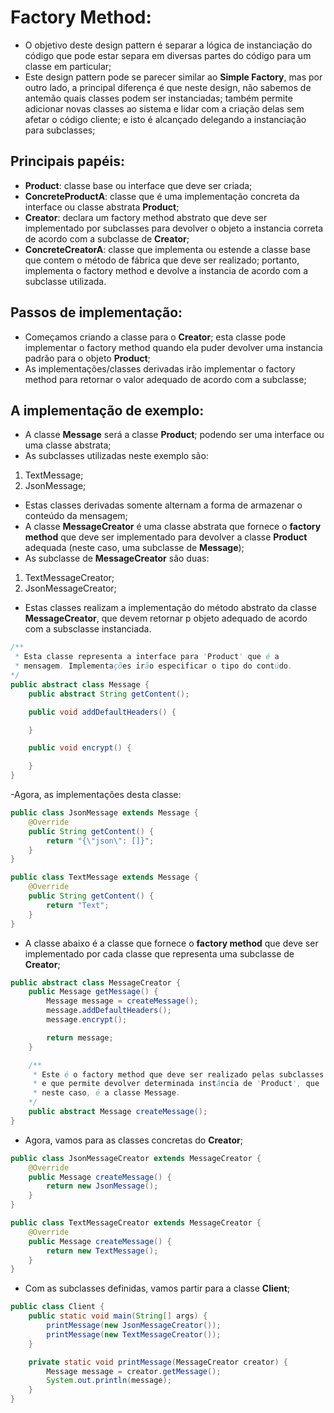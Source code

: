 # Factory Method:
 - O objetivo deste design pattern é separar a lógica de instanciação do código que pode estar separa em 
diversas partes do código para um classe em particular;
 - Este design pattern pode se parecer similar ao **Simple Factory**, mas por outro lado, a principal 
diferença é que neste design, não sabemos de antemão quais classes podem ser instanciadas; também permite 
adicionar novas classes ao sistema e lidar com a criação delas sem afetar o código cliente; e isto é 
alcançado delegando a instanciação para subclasses;

## Principais papéis:
 - **Product**: classe base ou interface que deve ser criada;
 - **ConcreteProductA**: classe que é uma implementação concreta da interface ou classe abstrata **Product**;
 - **Creator**: declara um factory method abstrato que deve ser implementado por subclasses para devolver
o objeto a instancia correta de acordo com a subclasse de **Creator**;
 - **ConcreteCreatorA**: classe que implementa ou estende a classe base que contem o método de fábrica
que deve ser realizado; portanto, implementa o factory method e devolve a instancia de acordo com a subclasse
utilizada.

## Passos de implementação:
 - Começamos criando a classe para o **Creator**; esta classe pode implementar o factory method quando ela 
puder devolver uma instancia padrão para o objeto **Product**;
- As implementações/classes derivadas irão implementar o factory method para retornar o valor adequado de 
acordo com a subclasse;

## A implementação de exemplo:
 - A classe **Message** será a classe **Product**; podendo ser uma interface ou uma classe abstrata;
 - As subclasses utilizadas neste exemplo são:
  1. TextMessage;
  2. JsonMessage;

 - Estas classes derivadas somente alternam a forma de armazenar o conteúdo da mensagem;
 - A classe **MessageCreator** é uma classe abstrata que fornece o **factory method** que deve ser 
implementado para devolver a classe **Product** adequada (neste caso, uma subclasse de **Message**);
 - As subclasse de **MessageCreator** são duas:
  1. TextMessageCreator;
  2. JsonMessageCreator;

 - Estas classes realizam a implementação do método abstrato da classe **MessageCreator**, que devem retornar
p objeto adequado de acordo com a subsclasse instanciada.

```java
/**
 * Esta classe representa a interface para 'Product' que é a
 * mensagem. Implementações irão especificar o tipo do contúdo.
*/
public abstract class Message {
    public abstract String getContent();

    public void addDefaultHeaders() {

    }

    public void encrypt() {

    }
}
```

 -Agora, as implementações desta classe:
 
```java
public class JsonMessage extends Message {
    @Override
    public String getContent() {
        return "{\"json\": []}";
    }
}
```

```java
public class TextMessage extends Message {
    @Override
    public String getContent() {
        return "Text";
    }
}
```

 - A classe abaixo é a classe que fornece o **factory method** que deve ser implementado por cada classe 
que representa uma subclasse de **Creator**;


```java
public abstract class MessageCreator {
    public Message getMessage() {
        Message message = createMessage();
        message.addDefaultHeaders();
        message.encrypt();

        return message;
    }

    /**
     * Este é o factory method que deve ser realizado pelas subclasses
     * e que permite devolver determinada instância de 'Product', que 
     * neste caso, é a classe Message.
    */
    public abstract Message createMessage();
}
```

 - Agora, vamos para as classes concretas do **Creator**;

```java
public class JsonMessageCreator extends MessageCreator {
    @Override
    public Message createMessage() {
        return new JsonMessage();
    }
}
```

```java
public class TextMessageCreator extends MessageCreator {
    @Override
    public Message createMessage() {
        return new TextMessage();
    }
}
```

 - Com as subclasses definidas, vamos partir para a classe **Client**;

```java
public class Client {    
    public static void main(String[] args) {
        printMessage(new JsonMessageCreator());
        printMessage(new TextMessageCreator());
    }

    private static void printMessage(MessageCreator creator) {
        Message message = creator.getMessage();
        System.out.println(message);
    }
}
```










